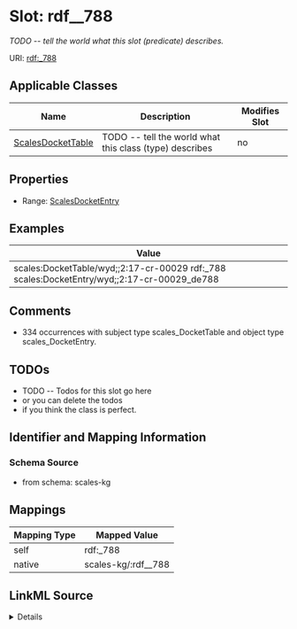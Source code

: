 

# Slot: rdf__788


_TODO -- tell the world what this slot (predicate) describes._





URI: [rdf:_788](http://www.w3.org/1999/02/22-rdf-syntax-ns#_788)



<!-- no inheritance hierarchy -->





## Applicable Classes

| Name | Description | Modifies Slot |
| --- | --- | --- |
| [ScalesDocketTable](../classes/ScalesDocketTable.md) | TODO -- tell the world what this class (type) describes |  no  |







## Properties

* Range: [ScalesDocketEntry](../classes/ScalesDocketEntry.md)






## Examples

| Value |
| --- |
| scales:DocketTable/wyd;;2:17-cr-00029 rdf:_788 scales:DocketEntry/wyd;;2:17-cr-00029_de788 |

## Comments

* 334 occurrences with subject type scales_DocketTable and object type scales_DocketEntry.

## TODOs

* TODO -- Todos for this slot go here
* or you can delete the todos
* if you think the class is perfect.

## Identifier and Mapping Information







### Schema Source


* from schema: scales-kg




## Mappings

| Mapping Type | Mapped Value |
| ---  | ---  |
| self | rdf:_788 |
| native | scales-kg/:rdf__788 |




## LinkML Source

<details>
```yaml
name: rdf__788
description: TODO -- tell the world what this slot (predicate) describes.
todos:
- TODO -- Todos for this slot go here
- or you can delete the todos
- if you think the class is perfect.
comments:
- 334 occurrences with subject type scales_DocketTable and object type scales_DocketEntry.
examples:
- value: scales:DocketTable/wyd;;2:17-cr-00029 rdf:_788 scales:DocketEntry/wyd;;2:17-cr-00029_de788
from_schema: scales-kg
rank: 1000
slot_uri: rdf:_788
alias: rdf__788
domain_of:
- scales_DocketTable
range: scales_DocketEntry

```
</details>